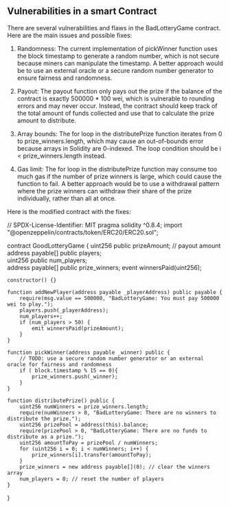 ## Vulnerabilities in a smart Contract

There are several vulnerabilities and flaws in the BadLotteryGame contract. Here are the main issues and possible fixes:

1. Randomness: The current implementation of pickWinner function uses the block timestamp to generate a random number, which is not secure because miners can manipulate the timestamp. A better approach would be to use an external oracle or a secure random number generator to ensure fairness and randomness.

2. Payout: The payout function only pays out the prize if the balance of the contract is exactly 500000 \* 100 wei, which is vulnerable to rounding errors and may never occur. Instead, the contract should keep track of the total amount of funds collected and use that to calculate the prize amount to distribute.

3. Array bounds: The for loop in the distributePrize function iterates from 0 to prize_winners.length, which may cause an out-of-bounds error because arrays in Solidity are 0-indexed. The loop condition should be i < prize_winners.length instead.

4. Gas limit: The for loop in the distributePrize function may consume too much gas if the number of prize winners is large, which could cause the function to fail. A better approach would be to use a withdrawal pattern where the prize winners can withdraw their share of the prize individually, rather than all at once.

Here is the modified contract with the fixes:

// SPDX-License-Identifier: MIT
pragma solidity ^0.8.4;
import "@openzeppelin/contracts/token/ERC20/ERC20.sol";

contract GoodLotteryGame {
uint256 public prizeAmount; // payout amount
address payable[] public players;  
 uint256 public num_players;  
 address payable[] public prize_winners;
event winnersPaid(uint256);

    constructor() {}

    function addNewPlayer(address payable _playerAddress) public payable {
        require(msg.value == 500000, "BadLotteryGame: You must pay 500000 wei to play.");
        players.push(_playerAddress);
        num_players++;
        if (num_players > 50) {
            emit winnersPaid(prizeAmount);
        }
    }

    function pickWinner(address payable _winner) public {
        // TODO: use a secure random number generator or an external oracle for fairness and randomness
        if ( block.timestamp % 15 == 0){
            prize_winners.push(_winner);
        }
    }

    function distributePrize() public {
        uint256 numWinners = prize_winners.length;
        require(numWinners > 0, "BadLotteryGame: There are no winners to distribute the prize.");
        uint256 prizePool = address(this).balance;
        require(prizePool > 0, "BadLotteryGame: There are no funds to distribute as a prize.");
        uint256 amountToPay = prizePool / numWinners;
        for (uint256 i = 0; i < numWinners; i++) {
            prize_winners[i].transfer(amountToPay);
        }
        prize_winners = new address payable[](0); // clear the winners array
        num_players = 0; // reset the number of players
    }

}
